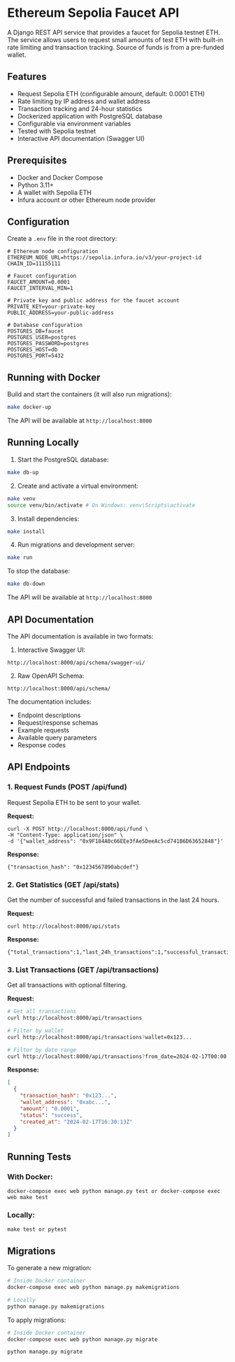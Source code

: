 # Ethereum Sepolia Faucet API

A Django REST API service that provides a faucet for Sepolia testnet ETH. The service allows users to request small amounts of test ETH with built-in rate limiting and transaction tracking.
Source of funds is from a pre-funded wallet.

## Features

- Request Sepolia ETH (configurable amount, default: 0.0001 ETH)
- Rate limiting by IP address and wallet address
- Transaction tracking and 24-hour statistics
- Dockerized application with PostgreSQL database
- Configurable via environment variables
- Tested with Sepolia testnet
- Interactive API documentation (Swagger UI)

## Prerequisites

- Docker and Docker Compose
- Python 3.11+
- A wallet with Sepolia ETH
- Infura account or other Ethereum node provider

## Configuration
Create a `.env` file in the root directory:

```
# Ethereum node configuration
ETHEREUM_NODE_URL=https://sepolia.infura.io/v3/your-project-id
CHAIN_ID=11155111

# Faucet configuration
FAUCET_AMOUNT=0.0001
FAUCET_INTERVAL_MIN=1

# Private key and public address for the faucet account
PRIVATE_KEY=your-private-key
PUBLIC_ADDRESS=your-public-address

# Database configuration
POSTGRES_DB=faucet
POSTGRES_USER=postgres
POSTGRES_PASSWORD=postgres
POSTGRES_HOST=db
POSTGRES_PORT=5432
```

## Running with Docker

Build and start the containers (it will also run migrations):
```bash
make docker-up
```

The API will be available at `http://localhost:8000`

## Running Locally

1. Start the PostgreSQL database:
```bash
make db-up
```

2. Create and activate a virtual environment:
```bash
make venv
source venv/bin/activate # On Windows: venv\Scripts\activate
```

3. Install dependencies:
```bash
make install
```

4. Run migrations and development server:
```bash
make run
```

To stop the database:
```bash
make db-down
```

The API will be available at `http://localhost:8000`

## API Documentation

The API documentation is available in two formats:

1. Interactive Swagger UI:
```
http://localhost:8000/api/schema/swagger-ui/
```

2. Raw OpenAPI Schema:
```
http://localhost:8000/api/schema/
```


The documentation includes:
- Endpoint descriptions
- Request/response schemas
- Example requests
- Available query parameters
- Response codes

## API Endpoints

### 1. Request Funds (POST /api/fund)

Request Sepolia ETH to be sent to your wallet.

**Request:**
```
curl -X POST http://localhost:8000/api/fund \
-H "Content-Type: application/json" \
-d '{"wallet_address": "0x9F184A0c66EEe3fAe5DeeAc5cd741B6D63652848"}'   
```

**Response:**
```
{"transaction_hash": "0x1234567890abcdef"}
```

### 2. Get Statistics (GET /api/stats)

Get the number of successful and failed transactions in the last 24 hours.

**Request:**
```
curl http://localhost:8000/api/stats
```
**Response:**
```
{"total_transactions":1,"last_24h_transactions":1,"successful_transactions":1,"failed_transactions":0}
```

### 3. List Transactions (GET /api/transactions)

Get all transactions with optional filtering.

**Request:**
```bash
# Get all transactions
curl http://localhost:8000/api/transactions

# Filter by wallet
curl http://localhost:8000/api/transactions?wallet=0x123...

# Filter by date range
curl http://localhost:8000/api/transactions?from_date=2024-02-17T00:00:00Z&to_date=2024-02-17T23:59:59Z
```

**Response:**
```json
[
  {
    "transaction_hash": "0x123...",
    "wallet_address": "0xabc...",
    "amount": "0.0001",
    "status": "success",
    "created_at": "2024-02-17T16:30:13Z"
  }
]
```

## Running Tests

### With Docker:
```
docker-compose exec web python manage.py test or docker-compose exec web make test
```

### Locally:
```
make test or pytest
```


## Migrations

To generate a new migration:

```bash
# Inside Docker container
docker-compose exec web python manage.py makemigrations

# Locally
python manage.py makemigrations
```

To apply migrations:

```bash
# Inside Docker container
docker-compose exec web python manage.py migrate

python manage.py migrate
```